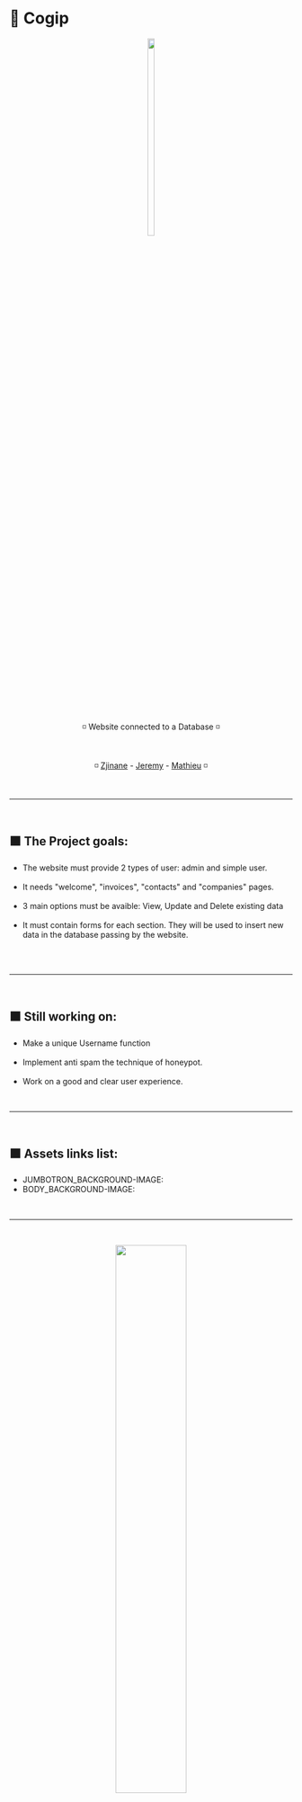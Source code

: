 # 💼 Cogip

<p align="center">
<img src="https://i1.sndcdn.com/artworks-000000737630-in8gri-t500x500.jpg" height="30%" width="15%">
</p>

<br>

<p align="center">◽️ Website connected to a Database  ◽️</p>
<br>
<p align="center">◽️ <a href="https://github.com/Zjinane">Zjinane</a> - <a href="https://github.com/Shaunyx">Jeremy</a> - <a href="https://github.com/MathieuKruk">Mathieu</a> ◽️</p>

<br>
<hr>
<br>

<h2>⬛️ The Project goals:</h2>

<ul>
  <li>The website must provide 2 types of user: admin and simple user.</li><br>
  <li>It needs "welcome", "invoices", "contacts" and "companies" pages.</li><br>
  <li>3 main options must be avaible: View, Update and Delete existing data</li><br>
  <li>It must contain forms for each section. They will be used to insert new data in the database passing by the website.</li><br>
</ul>

<br>
<hr>
<br>

<h2>⬛️ Still working on:</h2>

<ul>
    <li>Make a unique Username function</li><br>
    <li>Implement anti spam the technique of honeypot.</li><br>
    <li>Work on a good and clear user experience.</li>
</ul>

<br>
<hr>
<br>

<h2>⬛️ Assets links list:</h2>

<ul>
    <li>JUMBOTRON_BACKGROUND-IMAGE: </li>
    <li>BODY_BACKGROUND-IMAGE: </li>
</ul>

<br>
<hr>
<br>

<p align="center">
<img src="http://giphygifs.s3.amazonaws.com/media/iRzlyqHL8hJTy/giphy.gif" height="50%" width="50%">
</p>
